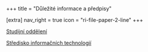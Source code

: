 +++
title = "Důležité informace a předpisy"

[extra]
nav_right = true
icon = "ri-file-paper-2-line"
+++

[Studijní oddělení](https://pedf.cuni.cz/PEDF-220.html)

[Středisko informačních technologií](https://sit.pedf.cuni.cz/)
